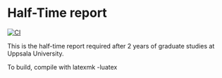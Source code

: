 # Half-Time report
[![CI](https://github.com/Schmytzi/halftime-report/actions/workflows/build.yml/badge.svg)](https://github.com/Schmytzi/halftime-report/actions/workflows/build.yml)

This is the half-time report required after 2 years of graduate studies at Uppsala University.

To build, compile with latexmk -luatex
